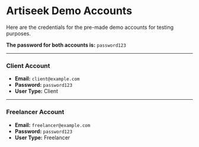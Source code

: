 # Artiseek Demo Accounts

Here are the credentials for the pre-made demo accounts for testing purposes.

**The password for both accounts is:** `password123`

---

### Client Account

- **Email:** `client@example.com`
- **Password:** `password123`
- **User Type:** Client

---

### Freelancer Account

- **Email:** `freelancer@example.com`
- **Password:** `password123`
- **User Type:** Freelancer
